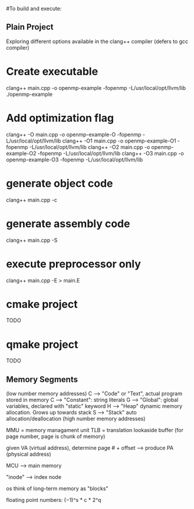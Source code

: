 #To build and execute:

## Plain Project
Exploring different options available in the clang++ compiler
(defers to gcc compiler)

# Create executable
clang++ main.cpp -o openmp-example -fopenmp -L/usr/local/opt/llvm/lib
./openmp-example

# Add optimization flag 
clang++ -O main.cpp -o openmp-example-O -fopenmp -L/usr/local/opt/llvm/lib
clang++ -O1 main.cpp -o openmp-example-O1 -fopenmp -L/usr/local/opt/llvm/lib
clang++ -O2 main.cpp -o openmp-example-O2 -fopenmp -L/usr/local/opt/llvm/lib
clang++ -O3 main.cpp -o openmp-example-O3 -fopenmp -L/usr/local/opt/llvm/lib

# generate object code
clang++ main.cpp -c

# generate assembly code
clang++ main.cpp -S

# execute preprocessor only
clang++ main.cpp -E > main.E

# cmake project
TODO

# qmake project
TODO

## Memory Segments
(low number memory addresses)
C --> "Code" or "Text", actual program stored in memory
C --> "Constant": string literals
G --> "Global": global variables, declared with "static" keyword
H --> "Heap" dynamic memory allocation. Grows up towards stack
S --> "Stack" auto allocation/deallocation
(high number memory addresses)

MMU = memory managament unit
TLB = translation lookaside buffer (for page number, page is chunk of memory)

given VA (virtual address), determine page # + offset --> produce PA (physical address)

MCU --> main memory

"inode" --> index node

os think of long-term memory as "blocks"

floating point numbers:
(−1)^s * c * 2^q

